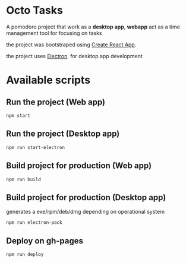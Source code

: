 # Octo Tasks
A pomodoro project that work as a **desktop app**, **webapp** act as a time management tool for focusing on tasks 

the project was bootstraped using [Create React App](https://github.com/facebook/create-react-app).

the project uses [Electron](https://github.com/electron/electron). for desktop app development


# Available scripts

## Run the project (Web app)
```shell
npm start
```
## Run the project (Desktop app)
```shell
npm run start-electron
```
## Build project for production (Web app)
```shell
npm run build
```

## Build project for production (Desktop app)
generates a exe/rpm/deb/dmg depending on operational system
```shell
npm run electron-pack
```

## Deploy on gh-pages
```shell
npm run deploy
```

